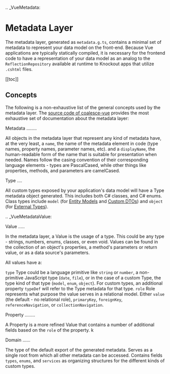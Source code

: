.. _VueMetadata:

Metadata Layer
==============

The metadata layer, generated as `metadata.g.ts`, contains a minimal set of metadata to represent your data model on the front-end. Because Vue applications are typically statically compiled, it is necessary for the frontend code to have a representation of your data model as an analog to the `ReflectionRepository` available at runtime to Knockout apps that utilize `.cshtml` files.

[[toc]]

Concepts 
--------

The following is a non-exhaustive list of the general concepts used by the metadata layer. The [source code of coalesce-vue](https://github.com/IntelliTect/Coalesce/blob/dev/src/coalesce-vue/src/metadata.ts) provides the most exhaustive set of documentation about the metadata layer: 

Metadata
........

All objects in the metadata layer that represent any kind of metadata have, at the very least, a `name`, the name of the metadata element in code (type names, property names, parameter names, etc). and a `displayName`, the human-readable form of the name that is suitable for presentation when needed. Names follow the casing convention of their corresponding language elements - types are PascalCased, while other things like properties, methods, and parameters are camelCased.

Type
....

All custom types exposed by your application's data model will have a Type metadata object generated. This includes both C# classes, and C# enums. Class types include `model` (for [Entity Models](/modeling/model-types/entities.md) and [Custom DTOs](/modeling/model-types/dtos.md)) and `object` (for [External Types](/modeling/model-types/external-types.md)).

.. _VueMetadataValue:

Value
.....

In the metadata layer, a Value is the usage of a type. This could be any type - strings, numbers, enums, classes, or even void. Values can be found in the collection of an object's properties, a method's parameters or return value, or as a data source's parameters.

All values have a:

`type`
    Type could be a language primitive like `string` or `number`, a non-primitive JavaScript type (`date`, `file`), or in the case of a custom Type, the type kind of that type (`model`, `enum`, `object`). For custom types, an additional property `typeDef` will refer to the Type metadata for that type.
`role`
    Role represents what purpose the value serves in a relational model. Either `value` (the default - no relational role), `primaryKey`, `foreignKey`, `referenceNavigation`, or `collectionNavigation`.

Property
........

A Property is a more refined Value that contains a number of additional fields based on the `role` of the property. k

Domain
......

The type of the default export of the generated metadata. Serves as a single root from which all other metadata can be accessed. Contains fields `types`, `enums`, and `services` as organizing structures for the different kinds of custom types.